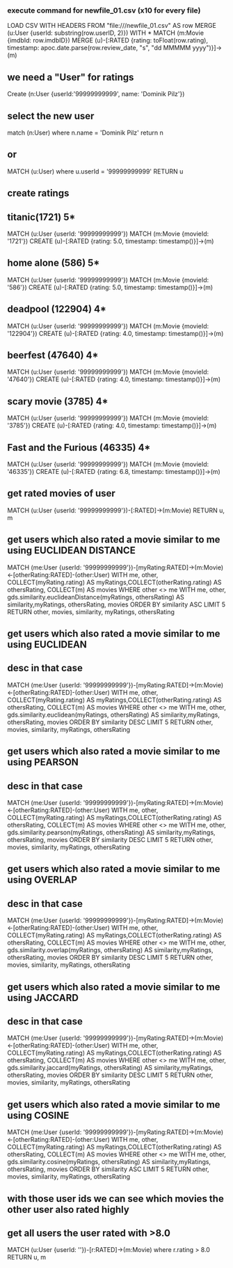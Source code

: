 ### execute command for newfile_01.csv (x10 for every file)
LOAD CSV WITH HEADERS FROM "file:///newfile_01.csv" AS row
MERGE (u:User {userId: substring(row.userID, 2)}) WITH *
MATCH (m:Movie {imdbId: row.imdbID})
MERGE (u)-[:RATED {rating: toFloat(row.rating), timestamp: apoc.date.parse(row.review_date, "s", "dd MMMMM yyyy")}]->(m)

## we need a "User" for ratings
Create (n:User {userId:'99999999999', name: 'Dominik Pilz'})

## select the new user 
match (n:User)
where n.name = 'Dominik Pilz'
return n
## or
MATCH (u:User)
where u.userId = '99999999999'
RETURN u

## create ratings
## titanic(1721) 5* 
MATCH (u:User {userId: '99999999999'})
MATCH (m:Movie {movieId: '1721'})
CREATE (u)-[:RATED {rating: 5.0, timestamp: timestamp()}]->(m)

## home alone (586) 5*
MATCH (u:User {userId: '99999999999'})
MATCH (m:Movie {movieId: '586'})
CREATE (u)-[:RATED {rating: 5.0, timestamp: timestamp()}]->(m)

## deadpool (122904) 4*
MATCH (u:User {userId: '99999999999'})
MATCH (m:Movie {movieId: '122904'})
CREATE (u)-[:RATED {rating: 4.0, timestamp: timestamp()}]->(m)

## beerfest (47640) 4*
MATCH (u:User {userId: '99999999999'})
MATCH (m:Movie {movieId: '47640'})
CREATE (u)-[:RATED {rating: 4.0, timestamp: timestamp()}]->(m)

## scary movie (3785) 4* 
MATCH (u:User {userId: '99999999999'})
MATCH (m:Movie {movieId: '3785'})
CREATE (u)-[:RATED {rating: 4.0, timestamp: timestamp()}]->(m)

## Fast and the Furious (46335) 4*
MATCH (u:User {userId: '99999999999'})
MATCH (m:Movie {movieId: '46335'})
CREATE (u)-[:RATED {rating: 6.8, timestamp: timestamp()}]->(m)


##  get rated movies of user
MATCH (u:User {userId: '99999999999'})-[:RATED]->(m:Movie)
RETURN u, m

## get users which also rated a movie similar to me using EUCLIDEAN DISTANCE
MATCH (me:User {userId: '99999999999'})-[myRating:RATED]->(m:Movie)<-[otherRating:RATED]-(other:User)
WITH me, other, COLLECT(myRating.rating) AS myRatings,COLLECT(otherRating.rating) AS othersRating, COLLECT(m) AS movies
WHERE other <> me
WITH me, other, gds.similarity.euclideanDistance(myRatings, othersRating) AS similarity,myRatings, othersRating, movies
ORDER BY similarity ASC
LIMIT 5
RETURN other, movies, similarity, myRatings, othersRating


## get users which also rated a movie similar to me using EUCLIDEAN
## desc in that case
MATCH (me:User {userId: '99999999999'})-[myRating:RATED]->(m:Movie)<-[otherRating:RATED]-(other:User)
WITH me, other, COLLECT(myRating.rating) AS myRatings,COLLECT(otherRating.rating) AS othersRating, COLLECT(m) AS movies
WHERE other <> me
WITH me, other, gds.similarity.euclidean(myRatings, othersRating) AS similarity,myRatings, othersRating, movies
ORDER BY similarity DESC
LIMIT 5
RETURN other, movies, similarity, myRatings, othersRating


## get users which also rated a movie similar to me using PEARSON
## desc in that case
MATCH (me:User {userId: '99999999999'})-[myRating:RATED]->(m:Movie)<-[otherRating:RATED]-(other:User)
WITH me, other, COLLECT(myRating.rating) AS myRatings,COLLECT(otherRating.rating) AS othersRating, COLLECT(m) AS movies
WHERE other <> me
WITH me, other, gds.similarity.pearson(myRatings, othersRating) AS similarity,myRatings, othersRating, movies
ORDER BY similarity DESC
LIMIT 5
RETURN other, movies, similarity, myRatings, othersRating


## get users which also rated a movie similar to me using OVERLAP
## desc in that case
MATCH (me:User {userId: '99999999999'})-[myRating:RATED]->(m:Movie)<-[otherRating:RATED]-(other:User)
WITH me, other, COLLECT(myRating.rating) AS myRatings,COLLECT(otherRating.rating) AS othersRating, COLLECT(m) AS movies
WHERE other <> me
WITH me, other, gds.similarity.overlap(myRatings, othersRating) AS similarity,myRatings, othersRating, movies
ORDER BY similarity DESC
LIMIT 5
RETURN other, movies, similarity, myRatings, othersRating

## get users which also rated a movie similar to me using JACCARD
## desc in that case
MATCH (me:User {userId: '99999999999'})-[myRating:RATED]->(m:Movie)<-[otherRating:RATED]-(other:User)
WITH me, other, COLLECT(myRating.rating) AS myRatings,COLLECT(otherRating.rating) AS othersRating, COLLECT(m) AS movies
WHERE other <> me
WITH me, other, gds.similarity.jaccard(myRatings, othersRating) AS similarity,myRatings, othersRating, movies
ORDER BY similarity DESC
LIMIT 5
RETURN other, movies, similarity, myRatings, othersRating


## get users which also rated a movie similar to me using COSINE
MATCH (me:User {userId: '99999999999'})-[myRating:RATED]->(m:Movie)<-[otherRating:RATED]-(other:User)
WITH me, other, COLLECT(myRating.rating) AS myRatings,COLLECT(otherRating.rating) AS othersRating, COLLECT(m) AS movies
WHERE other <> me
WITH me, other, gds.similarity.cosine(myRatings, othersRating) AS similarity,myRatings, othersRating, movies
ORDER BY similarity ASC
LIMIT 5
RETURN other, movies, similarity, myRatings, othersRating

## with those user ids we can see which movies the other user also rated highly
## get all users the user rated with >8.0
MATCH (u:User {userId: '<similar user id>'})-[r:RATED]->(m:Movie)
where r.rating > 8.0
RETURN u, m